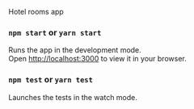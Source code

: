Hotel rooms app

### `npm start` or `yarn start`

Runs the app in the development mode.\
Open [http://localhost:3000](http://localhost:3000) to view it in your browser.


### `npm test` or `yarn test`

Launches the tests in the watch mode.

